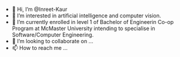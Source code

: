 - 👋 Hi, I’m @Inreet-Kaur
- 👀 I’m interested in artificial intelligence and computer vision.
- 🌱 I’m currently enrolled in level 1 of Bachelor of Engineerin Co-op Program at McMaster University intending to specialise in Software/Computer Engineering.
- 💞️ I’m looking to collaborate on ...
- 📫 How to reach me ...

<!---
Inreet-Kaur/Inreet-Kaur is a ✨ special ✨ repository because its `README.md` (this file) appears on your GitHub profile.
You can click the Preview link to take a look at your changes.
--->
